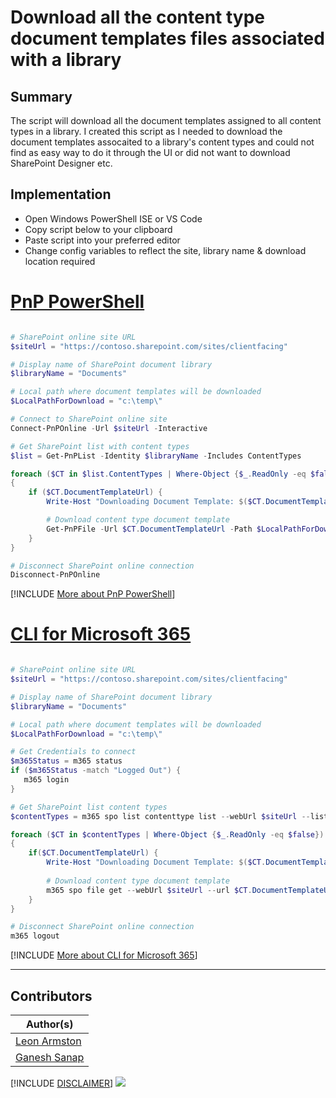 

# Download all the content type document templates files associated with a library

## Summary

The script will download all the document templates assigned to all content types in a library. I created this script as I needed to download the document templates assocaited to a library's content types and could not find as easy way to do it through the UI or did not want to download SharePoint Designer etc.

## Implementation

- Open Windows PowerShell ISE or VS Code
- Copy script below to your clipboard
- Paste script into your preferred editor
- Change config variables to reflect the site, library name & download location required


# [PnP PowerShell](#tab/pnpps)

```powershell

# SharePoint online site URL
$siteUrl = "https://contoso.sharepoint.com/sites/clientfacing"

# Display name of SharePoint document library
$libraryName = "Documents"

# Local path where document templates will be downloaded
$LocalPathForDownload = "c:\temp\"

# Connect to SharePoint online site
Connect-PnPOnline -Url $siteUrl -Interactive

# Get SharePoint list with content types
$list = Get-PnPList -Identity $libraryName -Includes ContentTypes

foreach ($CT in $list.ContentTypes | Where-Object {$_.ReadOnly -eq $false})
{
    if ($CT.DocumentTemplateUrl) {
        Write-Host "Downloading Document Template: $($CT.DocumentTemplate) for Content Type: $($CT.Name) to $LocalPathForDownload$($CT.DocumentTemplate)"

        # Download content type document template
        Get-PnPFile -Url $CT.DocumentTemplateUrl -Path $LocalPathForDownload -Filename $($CT.DocumentTemplate) -AsFile
    }
}

# Disconnect SharePoint online connection
Disconnect-PnPOnline

```

[!INCLUDE [More about PnP PowerShell](../../docfx/includes/MORE-PNPPS.md)]

# [CLI for Microsoft 365](#tab/cli-m365-ps)

```powershell

# SharePoint online site URL
$siteUrl = "https://contoso.sharepoint.com/sites/clientfacing"

# Display name of SharePoint document library
$libraryName = "Documents"

# Local path where document templates will be downloaded
$LocalPathForDownload = "c:\temp\"

# Get Credentials to connect
$m365Status = m365 status
if ($m365Status -match "Logged Out") {
   m365 login
}

# Get SharePoint list content types
$contentTypes = m365 spo list contenttype list --webUrl $siteUrl --listTitle $libraryName | ConvertFrom-Json

foreach ($CT in $contentTypes | Where-Object {$_.ReadOnly -eq $false})
{
	if($CT.DocumentTemplateUrl) {
		Write-Host "Downloading Document Template: $($CT.DocumentTemplate) for Content Type: $($CT.Name) to $LocalPathForDownload$($CT.DocumentTemplate)"
		
		# Download content type document template
		m365 spo file get --webUrl $siteUrl --url $CT.DocumentTemplateUrl --asFile --path "$($LocalPathForDownload)\$($CT.DocumentTemplate)"
	}
}

# Disconnect SharePoint online connection
m365 logout

```

[!INCLUDE [More about CLI for Microsoft 365](../../docfx/includes/MORE-CLIM365.md)]

***

## Contributors

| Author(s) |
|-----------|
| [Leon Armston](https://github.com/LeonArmston) |
| [Ganesh Sanap](https://ganeshsanapblogs.wordpress.com/about) |

[!INCLUDE [DISCLAIMER](../../docfx/includes/DISCLAIMER.md)]
<img src="https://m365-visitor-stats.azurewebsites.net/script-samples/scripts/spo-list-download-contenttype-documenttemplate" aria-hidden="true" />
